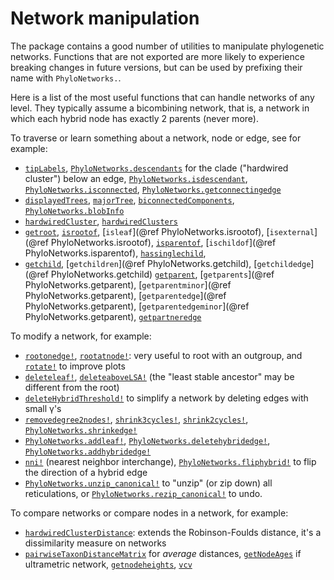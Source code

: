 # Network manipulation

The package contains a good number of utilities to manipulate phylogenetic
networks. Functions that are not exported are more likely to experience
breaking changes in future versions, but can be used by prefixing their
name with `PhyloNetworks.`.

Here is a list of the most useful functions that can handle networks of any level.
They typically assume a bicombining network, that is, a network in which
each hybrid node has exactly 2 parents (never more).

To traverse or learn something about a network, node or edge, see for example:
- [`tipLabels`](@ref),
  [`PhyloNetworks.descendants`](@ref) for the clade ("hardwired cluster") below an edge,
  [`PhyloNetworks.isdescendant`](@ref),
  [`PhyloNetworks.isconnected`](@ref),
  [`PhyloNetworks.getconnectingedge`](@ref)
- [`displayedTrees`](@ref), [`majorTree`](@ref),
  [`biconnectedComponents`](@ref), [`PhyloNetworks.blobInfo`](@ref)
- [`hardwiredCluster`](@ref), [`hardwiredClusters`](@ref)
- [`getroot`](@ref), [`isrootof`](@ref),
  [`isleaf`](@ref PhyloNetworks.isrootof), [`isexternal`](@ref PhyloNetworks.isrootof),
  [`isparentof`](@ref), [`ischildof`](@ref PhyloNetworks.isparentof),
  [`hassinglechild`](@ref),
- [`getchild`](@ref), [`getchildren`](@ref PhyloNetworks.getchild),
  [`getchildedge`](@ref PhyloNetworks.getchild)
  [`getparent`](@ref), [`getparents`](@ref PhyloNetworks.getparent),
  [`getparentminor`](@ref PhyloNetworks.getparent),
  [`getparentedge`](@ref PhyloNetworks.getparent),
  [`getparentedgeminor`](@ref PhyloNetworks.getparent),
  [`getpartneredge`](@ref)

To modify a network, for example:
- [`rootonedge!`](@ref), [`rootatnode!`](@ref):
  very useful to root with an outgroup, and [`rotate!`](@ref) to improve plots
- [`deleteleaf!`](@ref),
  [`deleteaboveLSA!`](@ref) (the "least stable ancestor" may be different from the root)
- [`deleteHybridThreshold!`](@ref) to simplify a network by deleting edges with small γ's
- [`removedegree2nodes!`](@ref), [`shrink3cycles!`](@ref), [`shrink2cycles!`](@ref),
  [`PhyloNetworks.shrinkedge!`](@ref)
- [`PhyloNetworks.addleaf!`](@ref),
  [`PhyloNetworks.deletehybridedge!`](@ref),
  [`PhyloNetworks.addhybridedge!`](@ref)
- [`nni!`](@ref) (nearest neighbor interchange),
  [`PhyloNetworks.fliphybrid!`](@ref) to flip the direction of a hybrid edge
- [`PhyloNetworks.unzip_canonical!`](@ref) to "unzip" (or zip down) all
  reticulations, or [`PhyloNetworks.rezip_canonical!`](@ref) to undo.

To compare networks or compare nodes in a network, for example:
- [`hardwiredClusterDistance`](@ref): extends the Robinson-Foulds distance,
  it's a dissimilarity measure on networks
- [`pairwiseTaxonDistanceMatrix`](@ref) for *average* distances,
  [`getNodeAges`](@ref) if ultrametric network,
  [`getnodeheights`](@ref), [`vcv`](@ref)
